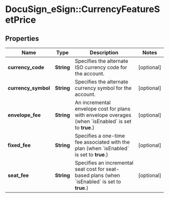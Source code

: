 # DocuSign_eSign::CurrencyFeatureSetPrice

## Properties
Name | Type | Description | Notes
------------ | ------------- | ------------- | -------------
**currency_code** | **String** | Specifies the alternate ISO currency code for the account.  | [optional] 
**currency_symbol** | **String** | Specifies the alternate currency symbol for the account. | [optional] 
**envelope_fee** | **String** | An incremental envelope cost for plans with envelope overages (when &#x60;isEnabled&#x60; is set to **true**.) | [optional] 
**fixed_fee** | **String** | Specifies a one-time fee associated with the plan (when &#x60;isEnabled&#x60; is set to **true**.) | [optional] 
**seat_fee** | **String** | Specifies an incremental seat cost for seat-based plans (when &#x60;isEnabled&#x60; is set to **true**.) | [optional] 


